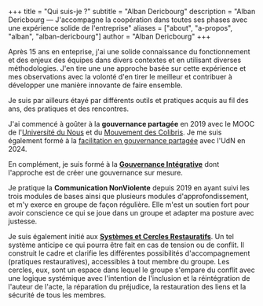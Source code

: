 +++
title = "Qui suis-je ?"
subtitle = "Alban Dericbourg"
description = "Alban Dericbourg — J'accompagne la coopération dans toutes ses phases avec une expérience solide de l'entreprise"
aliases = ["about", "a-propos", "alban", "alban-dericbourg"]
author = "Alban Dericbourg"
+++


Après 15 ans en enteprise, j'ai une solide connaissance du fonctionnement et des enjeux des équipes dans divers contextes et en utilisant diverses méthodologies. J'en tire une une approche basée sur cette expérience et mes observations avec la volonté d'en tirer le meilleur et contribuer à développer une manière innovante de faire ensemble.

Je suis par ailleurs étayé par différents outils et pratiques acquis au fil des ans, des pratiques et des rencontres.

J'ai commencé à goûter à la **gouvernance partagée** en 2019 avec le MOOC de l'[Université du Nous](https://universite-du-nous.org/) et du [Mouvement des Colibris](https://www.colibris-lemouvement.org). Je me suis également formé à la [facilitation en gouvernance partagée](https://universite-du-nous.org/formation/facilitation-gouvernance-partagee) avec l'UdN en 2024.

En complément, je suis formé à la **[Gouvernance Intégrative](https://gouvernanceintegrative.com/)** dont l'approche est de créer une gouvernance sur mesure.

Je pratique la **Communication NonViolente** depuis 2019 en ayant suivi les trois modules de bases ainsi que plusieurs modules d'approfondissement, et m'y exerce en groupe de façon régulière. Elle m'est un soutien fort pour avoir conscience ce qui se joue dans un groupe et adapter ma posture avec justesse.

Je suis également initié aux **[Systèmes et Cercles Restauratifs](https://www.declic-cnveducation.org/qui-sommes-nous/les-systemes-et-cercles-restauratifs/)**. Un tel système anticipe ce qui pourra être fait en cas de tension ou de conflit. Il construit le cadre et clarifie les différentes possibilités d'accompagnement (pratiques restauratives), accessibles à tout membre du groupe. Les cercles, eux, sont un espace dans lequel le groupe s'empare du conflit avec une logique systémique avec l'intention de l'inclusion et la réintégration de l'auteur de l'acte, la réparation du préjudice, la restauration des liens et la sécurité de tous les membres.
